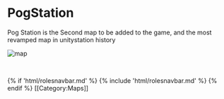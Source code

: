 # PogStation


Pog Station is the Second map to be added to the game, and the most revamped map in unitystation history 

![map](PogStation.png)

​                                                                                                                                                                                                                                        

{% if 'html/rolesnavbar.md' %}
    {% include 'html/rolesnavbar.md' %}
{% endif %}
[[Category:Maps]]
